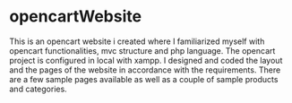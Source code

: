 # opencartWebsite
This is an opencart website i created where I familiarized myself with opencart functionalities, mvc structure and php language.
The opencart project is configured in local with xampp. I designed and coded the layout and the pages of the website
in accordance with the requirements. There are a few sample pages available as well as a couple of sample products and 
categories.
